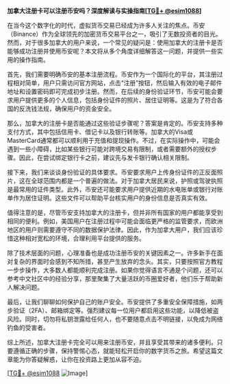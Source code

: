 **加拿大注册卡可以注册币安吗？深度解读与实操指南[[TG💪+ @esim1088](https://t.me/s/esim1088)]**

在当今这个数字化的时代，虚拟货币交易已经成为许多人关注的焦点。币安（Binance）作为全球领先的加密货币交易平台之一，吸引了无数投资者的目光。然而，对于很多加拿大的用户来说，一个常见的疑问是：使用加拿大的注册卡是否能够成功注册并使用币安呢？本文将从多个角度详细解答这一问题，并提供一些实用的操作指南。

首先，我们需要明确币安的基本注册流程。币安作为一个国际化的平台，其注册过程相对简单，用户只需访问官方网站，点击“注册”按钮，然后输入有效的电子邮件地址和设置密码即可完成初步注册。然而，在后续的身份验证环节，币安可能会要求用户提供更多的个人信息，包括身份证件的照片、居住证明等。这是为了符合各国的反洗钱法规，确保用户的资金安全。

那么，加拿大的注册卡是否能通过这些验证步骤呢？答案是肯定的。币安支持多种支付方式，其中包括信用卡、借记卡以及银行转账等。加拿大的Visa或MasterCard通常都可以顺利用于充值和提现操作。不过，在实际操作中，可能会遇到一些小障碍，比如某些银行可能对跨境交易有限制，或者需要额外的授权步骤。因此，在尝试绑定银行卡之前，建议先与发卡银行确认相关限制。

接下来，我们来谈谈身份验证的具体要求。币安要求用户上传身份证件的正反面照片，这在全球范围内都是一个普遍的做法。对于加拿大居民来说，护照或驾驶执照是最常用的证件类型。此外，币安还可能要求用户提供近期的水电账单或银行对账单作为居住证明。这些文件可以帮助平台核实用户的身份信息是否真实有效。

值得注意的是，尽管币安支持加拿大的注册卡，但并非所有国家的用户都能享受到相同的便利。例如，美国用户在注册过程中可能会面临更严格的监管要求，而欧洲地区的用户则需要遵守不同的数据保护法律。因此，作为加拿大用户，我们应该珍惜这种相对宽松的环境，合理利用平台提供的服务。

除了技术层面的问题，心理准备也是成功注册币安的关键因素之一。许多新手在面对复杂的界面时会感到不知所措，甚至产生放弃的念头。其实，只要按照官方教程一步步操作，大多数人都能顺利完成注册。如果你觉得语言不通是个问题，还可以参考中文社区中的经验分享，那里聚集了大量活跃的币圈爱好者，他们乐于帮助新人解决问题。

最后，让我们聊聊如何保护自己的账户安全。币安提供了多重安全保障措施，如两步验证（2FA）、邮箱绑定等。强烈建议每一位用户都启用这些功能，以降低被盗风险。同时，切勿将私钥泄露给任何人，也不要随意点击不明链接，以免成为网络钓鱼的受害者。

综上所述，加拿大注册卡完全可以用来注册币安，并且享受其带来的诸多便利。只要遵循正确的步骤，保持警惕心态，就能轻松开启你的数字货币之旅。希望这篇文章能为你答疑解惑，让你在投资路上更加从容不迫。

[[TG💪+ @esim1088](https://t.me/s/esim1088) ![Image](https://i.postimg.cc/4NQfJmqS/Snipaste-2025-05-13-00-14-12.png)]